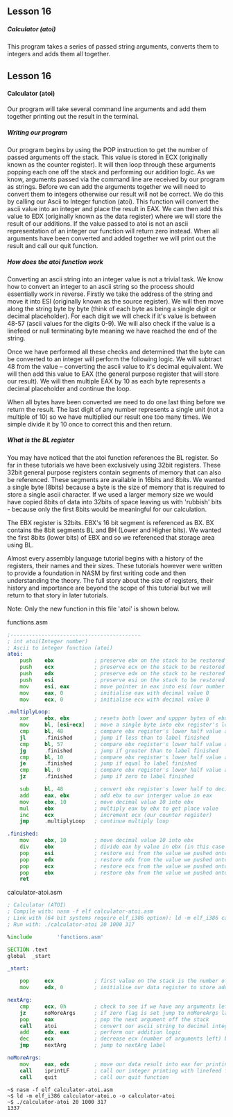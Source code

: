 ## Lesson 16

##### Calculator (atoi)

This program takes a series of passed string arguments, converts them to integers and adds them all together.

<!-- more -->

## Lesson 16

#### Calculator (atoi)


Our program will take several command line arguments and add them together printing out the result in the terminal.

##### Writing our program

Our program begins by using the POP instruction to get the number of passed arguments off the stack.  This value is stored in ECX (originally known as the counter register).  It will then loop through these arguments popping each one off the stack and performing our addition logic. As we know, arguments passed via the command line are received by our program as strings.  Before we can add the arguments together we will need to convert them to integers otherwise our result will not be correct. We do this by calling our Ascii to Integer function (atoi).  This function will convert the ascii value into an integer and place the result in EAX.  We can then add this value to EDX (originally known as the data register) where we will store the result of our additions. If the value passed to atoi is not an ascii representation of an integer our function will return zero instead. When all arguments have been converted and added together we will print out the result and call our quit function.

##### How does the atoi function work

Converting an ascii string into an integer value is not a trivial task.  We know how to convert an integer to an ascii string so the process should essentially work in reverse.  Firstly we take the address of the string and move it into ESI (originally known as the source register). We will then move along the string byte by byte (think of each byte as being a single digit or decimal placeholder).  For each digit we will check if it's value is between 48-57 (ascii values for the digits 0-9). We will also check if the value is a linefeed or null terminating byte meaning we have reached the end of the string.

Once we have performed all these checks and determined that the byte can be converted to an integer will perform the following logic.  We will subtract 48 from the value – converting the ascii value to it's decimal equivalent. We will then add this value to EAX (the general purpose register that will store our result). We will then multiple EAX by 10 as each byte represents a decimal placeholder and continue the loop.

When all bytes have been converted we need to do one last thing before we return the result.  The last digit of any number represents a single unit (not a multiple of 10) so we have multiplied our result one too many times.  We simple divide it by 10 once to correct this and then return.

##### What is the BL register

You may have noticed that the atoi function references the BL register.  So far in these tutorials we have been exclusively using 32bit registers.   These 32bit general purpose registers contain segments of memory that can also be referenced. These segments are available in 16bits and 8bits.  We wanted a single byte (8bits) because a byte is the size of memory that is required to store a single ascii character.  If we used a larger memory size we would have copied 8bits of data into 32bits of space leaving us with 'rubbish' bits - because only the first 8bits would be meaningful for our calculation.

The EBX register is 32bits.  EBX's 16 bit segment is referenced as BX.  BX contains the 8bit segments BL and BH (Lower and Higher bits).  We wanted the first 8bits (lower bits) of EBX and so we referenced that storage area using BL.

Almost every assembly language tutorial begins with a history of the registers, their names and their sizes.  These tutorials however were written to provide a foundation in NASM by first writing code and then understanding the theory. The full story about the size of registers, their history and importance are beyond the scope of this tutorial but we will return to that story in later tutorials.

Note:
Only the new function in this file 'atoi' is shown below.



functions.asm
```asm
;------------------------------------------
; int atoi(Integer number)
; Ascii to integer function (atoi)
atoi:
    push    ebx             ; preserve ebx on the stack to be restored after function runs
    push    ecx             ; preserve ecx on the stack to be restored after function runs
    push    edx             ; preserve edx on the stack to be restored after function runs
    push    esi             ; preserve esi on the stack to be restored after function runs
    mov     esi, eax        ; move pointer in eax into esi (our number to convert)
    mov     eax, 0          ; initialise eax with decimal value 0
    mov     ecx, 0          ; initialise ecx with decimal value 0

.multiplyLoop:
    xor     ebx, ebx        ; resets both lower and uppper bytes of ebx to be 0
    mov     bl, [esi+ecx]   ; move a single byte into ebx register's lower half
    cmp     bl, 48          ; compare ebx register's lower half value against ascii value 48 (char value 0)
    jl      .finished       ; jump if less than to label finished
    cmp     bl, 57          ; compare ebx register's lower half value against ascii value 57 (char value 9)
    jg      .finished       ; jump if greater than to label finished
    cmp     bl, 10          ; compare ebx register's lower half value against ascii value 10 (linefeed character)
    je      .finished       ; jump if equal to label finished
    cmp     bl, 0           ; compare ebx register's lower half value against decimal value 0 (end of string)
    jz      .finished       ; jump if zero to label finished

    sub     bl, 48          ; convert ebx register's lower half to decimal representation of ascii value
    add     eax, ebx        ; add ebx to our interger value in eax
    mov     ebx, 10         ; move decimal value 10 into ebx
    mul     ebx             ; multiply eax by ebx to get place value
    inc     ecx             ; increment ecx (our counter register)
    jmp     .multiplyLoop   ; continue multiply loop

.finished:
    mov     ebx, 10         ; move decimal value 10 into ebx
    div     ebx             ; divide eax by value in ebx (in this case 10)
    pop     esi             ; restore esi from the value we pushed onto the stack at the start
    pop     edx             ; restore edx from the value we pushed onto the stack at the start
    pop     ecx             ; restore ecx from the value we pushed onto the stack at the start
    pop     ebx             ; restore ebx from the value we pushed onto the stack at the start
    ret
```

calculator-atoi.asm
```asm
; Calculator (ATOI)
; Compile with: nasm -f elf calculator-atoi.asm
; Link with (64 bit systems require elf_i386 option): ld -m elf_i386 calculator-atoi.o -o calculator-atoi
; Run with: ./calculator-atoi 20 1000 317

%include        'functions.asm'

SECTION .text
global  _start

_start:

    pop     ecx             ; first value on the stack is the number of arguments
    mov     edx, 0          ; initialise our data register to store additions

nextArg:
    cmp     ecx, 0h         ; check to see if we have any arguments left
    jz      noMoreArgs      ; if zero flag is set jump to noMoreArgs label (jumping over the end of the loop)
    pop     eax             ; pop the next argument off the stack
    call    atoi            ; convert our ascii string to decimal integer
    add     edx, eax        ; perform our addition logic
    dec     ecx             ; decrease ecx (number of arguments left) by 1
    jmp     nextArg         ; jump to nextArg label

noMoreArgs:
    mov     eax, edx        ; move our data result into eax for printing
    call    iprintLF        ; call our integer printing with linefeed function
    call    quit            ; call our quit function
```

```
~$ nasm -f elf calculator-atoi.asm
~$ ld -m elf_i386 calculator-atoi.o -o calculator-atoi
~$ ./calculator-atoi 20 1000 317
1337
```
